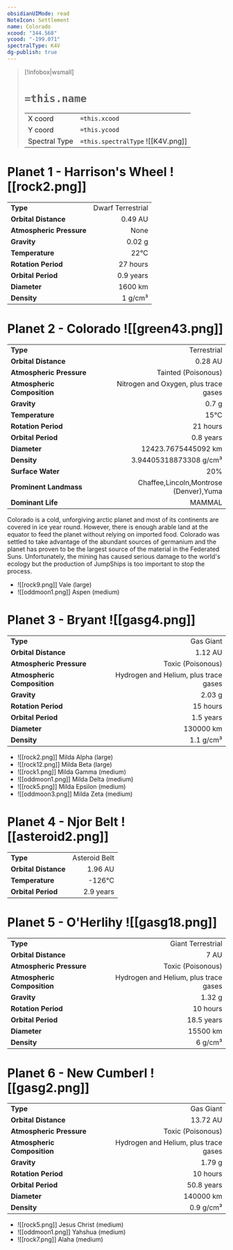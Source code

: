 ```yaml
---
obsidianUIMode: read
NoteIcon: Settlement
name: Colorado
xcood: "344.568"
ycood: "-199.071"
spectralType: K4V
dg-publish: true
---
```

> [!infobox|wsmall]
> # `=this.name`
> | | |
> | - | - |
> | X coord | `=this.xcood` |
> | Y coord| `=this.ycood` |
> | Spectral Type | `=this.spectralType` ![[K4V.png]] |

# Planet 1 - Harrison's Wheel ![[rock2.png]]
|                             |                           |
| --------------------------- | -------------------------:|
| **Type**                    |             Dwarf Terrestrial |
| **Orbital Distance**        |   0.49 AU |
| **Atmospheric Pressure**    |       None |
| **Gravity**                 |        0.02 g |
| **Temperature**             |    22°C |
| **Rotation Period**         |  27 hours |
| **Orbital Period** | 0.9 years |
| **Diameter**                |      1600 km | 
| **Density**                 |    1 g/cm³ |





# Planet 2 - Colorado ![[green43.png]]
|                             |                           |
| --------------------------- | -------------------------:|
| **Type**                    |             Terrestrial |
| **Orbital Distance**        |   0.28 AU |
| **Atmospheric Pressure**    |       Tainted (Poisonous) |
| **Atmospheric Composition** |      Nitrogen and Oxygen, plus trace gases |
| **Gravity**                 |        0.7 g |
| **Temperature**             |    15°C |
| **Rotation Period**         |  21 hours |
| **Orbital Period** | 0.8 years |
| **Diameter**                |      12423.7675445092 km | 
| **Density**                 |    3.94405318873308 g/cm³ |
| **Surface Water**           |           20% | 
| **Prominent Landmass**      |         Chaffee,Lincoln,Montrose (Denver),Yuma | 
| **Dominant Life**           |         MAMMAL |

Colorado is a cold, unforgiving arctic planet and most of its continents are covered in ice year round. However, there is enough arable land at the equator to feed the planet without relying on imported food. Colorado was settled to take advantage of the abundant sources of germanium and the planet has proven to be the largest source of the material in the Federated Suns. Unfortunately, the mining has caused serious damage to the world's ecology but the production of JumpShips is too important to stop the process.

- ![[rock9.png]] Vale (large)
- ![[oddmoon1.png]] Aspen (medium)


# Planet 3 - Bryant ![[gasg4.png]]
|                             |                           |
| --------------------------- | -------------------------:|
| **Type**                    |             Gas Giant |
| **Orbital Distance**        |   1.12 AU |
| **Atmospheric Pressure**    |       Toxic (Poisonous) |
| **Atmospheric Composition** |      Hydrogen and Helium, plus trace gases |
| **Gravity**                 |        2.03 g |
| **Rotation Period**         |  15 hours |
| **Orbital Period** | 1.5 years |
| **Diameter**                |      130000 km | 
| **Density**                 |    1.1 g/cm³ |



- ![[rock2.png]] Milda Alpha (large)
- ![[rock12.png]] Milda Beta (large)
- ![[rock1.png]] Milda Gamma (medium)
- ![[oddmoon1.png]] Milda Delta (medium)
- ![[rock5.png]] Milda Epsilon (medium)
- ![[oddmoon3.png]] Milda Zeta (medium)


# Planet 4 - Njor Belt ![[asteroid2.png]]
|                             |                           |
| --------------------------- | -------------------------:|
| **Type**                    |             Asteroid Belt |
| **Orbital Distance**        |   1.96 AU |
| **Temperature**             |    -126°C |
| **Orbital Period** | 2.9 years |





# Planet 5 - O'Herlihy ![[gasg18.png]]
|                             |                           |
| --------------------------- | -------------------------:|
| **Type**                    |             Giant Terrestrial |
| **Orbital Distance**        |   7 AU |
| **Atmospheric Pressure**    |       Toxic (Poisonous) |
| **Atmospheric Composition** |      Hydrogen and Helium, plus trace gases |
| **Gravity**                 |        1.32 g |
| **Rotation Period**         |  10 hours |
| **Orbital Period** | 18.5 years |
| **Diameter**                |      15500 km | 
| **Density**                 |    6 g/cm³ |





# Planet 6 - New Cumberl ![[gasg2.png]]
|                             |                           |
| --------------------------- | -------------------------:|
| **Type**                    |             Gas Giant |
| **Orbital Distance**        |   13.72 AU |
| **Atmospheric Pressure**    |       Toxic (Poisonous) |
| **Atmospheric Composition** |      Hydrogen and Helium, plus trace gases |
| **Gravity**                 |        1.79 g |
| **Rotation Period**         |  10 hours |
| **Orbital Period** | 50.8 years |
| **Diameter**                |      140000 km | 
| **Density**                 |    0.9 g/cm³ |



- ![[rock5.png]] Jesus Christ (medium)
- ![[oddmoon1.png]] Yahshua (medium)
- ![[rock7.png]] Alaha (medium)


